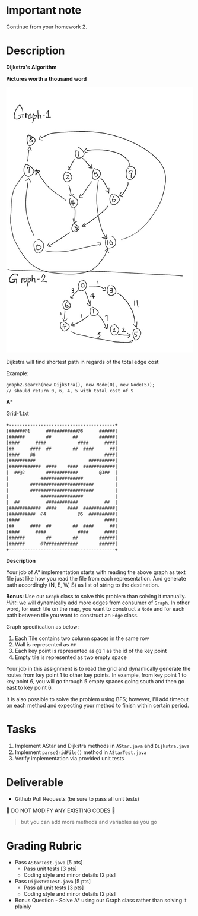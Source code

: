 # Important note

Continue from your homework 2.

# Description

**Dijkstra's Algorithm**

**Pictures worth a thousand word**

![Graphs](homework-2-graphs.png)

Dijkstra will find shortest path in regards of the total edge cost

Example:

```
graph2.search(new Dijkstra(), new Node(0), new Node(5));
// should return 0, 6, 4, 5 with total cost of 9
```

**A***

Grid-1.txt
```
+----------------------------------------+
|######@1      ############@8      ######|
|######        ##        ##        ######|
|####      ####            ####      ####|
|##      ####  ##        ##  ####      ##|
|####    @6                          ####|
|##########                    ##########|
|############  ####    ####  ############|
|  ##@2        ############        @3##  |
|            ################            |
|        ########################        |
|        ########################        |
|            ################            |
|  ##          ############          ##  |
|############  ####    ####  ############|
|##########  @4            @5  ##########|
|####                                ####|
|##      ####  ##        ##  ####      ##|
|####      ####            ####      ####|
|######        ##        ##        ######|
|######      @7############        ######|
+----------------------------------------+
```

**Description**

Your job of A* implementation starts with reading the above graph as text file just like how you read the file from each representation. And generate path accordingly (N, E, W, S) as list of string to the destination.

**Bonus**: Use our `Graph` class to solve this problem than solving it manually.  
*Hint*: we will dynamically add more edges from consumer of `Graph`. In other word, for each tile on the map, you want to construct a `Node` and for each path between tile you want to construct an `Edge` class.

Graph specification as below:
1. Each Tile contains two column spaces in the same row
2. Wall is represented as `##`
3. Each key point is represented as `@1` 1 as the id of the key point
4. Empty tile is represented as two empty space `  `

Your job in this assignment is to read the grid and dynamically generate the routes from key point 1 to other key points. In example, from key point 1 to key point 6, you will go through 5 empty spaces going south and then go east to key point 6.

It is also possible to solve the problem using BFS; however, I'll add timeout on each method and expecting your method to finish within certain period.

# Tasks

1. Implement AStar and Dijkstra methods in `AStar.java` and `Dijkstra.java`
2. Implement `parseGridFile()` method in `AStarTest.java`
2. Verify implementation via provided unit tests

# Deliverable

* Github Pull Requests (be sure to pass all unit tests)

:no_entry_sign: DO NOT MODIFY ANY EXISTING CODES :no_entry_sign:

> but you can add more methods and variables as you go

# Grading Rubric

* Pass `AStarTest.java` [5 pts]
    * Pass unit tests [3 pts]
    * Coding style and minor details [2 pts]
* Pass `DijkstraTest.java` [5 pts]
    * Pass all unit tests [3 pts]
    * Coding style and minor details [2 pts]
* Bonus Question - Solve A* using our Graph class rather than solving it plainly
